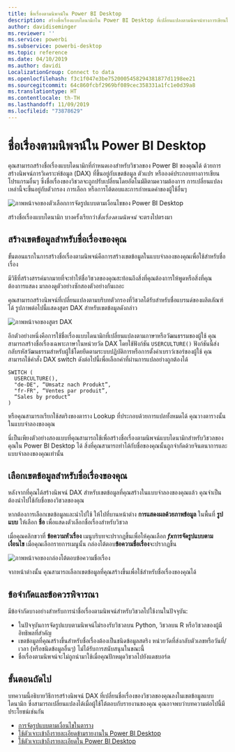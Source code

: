 ```yaml
---
title: ชื่อเรื่องตามนิพจน์ใน Power BI Desktop
description: สร้างชื่อเรื่องแบบไดนามิกใน Power BI Desktop ที่เปลี่ยนแปลงตามนิพจน์ทางการเขียนโปรแกรมโดยใช้การจัดรูปแบบทางโปรแกรมแบบมีเงื่อนไข
author: davidiseminger
ms.reviewer: ''
ms.service: powerbi
ms.subservice: powerbi-desktop
ms.topic: reference
ms.date: 04/10/2019
ms.author: davidi
LocalizationGroup: Connect to data
ms.openlocfilehash: f3c1f047e3be7520005458294381877d1198ee21
ms.sourcegitcommit: 64c860fcbf2969bf089cec358331a1fc1e0d39a8
ms.translationtype: HT
ms.contentlocale: th-TH
ms.lasthandoff: 11/09/2019
ms.locfileid: "73878629"
---
```

# <a name="expression-based-titles-in-power-bi-desktop"></a>ชื่อเรื่องตามนิพจน์ใน Power BI Desktop

คุณสามารถสร้างชื่อเรื่องแบบไดนามิกที่กำหนดเองสำหรับวิชวลของ Power BI ของคุณได้ ด้วยการสร้างนิพจน์การวิเคราะห์ข้อมูล (DAX) ที่ขึ้นอยู่กับเขตข้อมูล ตัวแปร หรือองค์ประกอบทางการเขียนโปรแกรมอื่นๆ ซึ่งชื่อเรื่องของวิชวลจะถูกปรับเปลี่ยนโดยอัตโนมัติตามความต้องการ การเปลี่ยนแปลงเหล่านี้จะขึ้นอยู่กับตัวกรอง การเลือก หรือการโต้ตอบและการกำหนดค่าของผู้ใช้อื่นๆ

![ภาพหน้าจอของตัวเลือกการจัดรูปแบบตามเงื่อนไขของ Power BI Desktop](media/desktop-conditional-formatting-visual-titles/expression-based-title-01.png)

สร้างชื่อเรื่องแบบไดนามิก บางครั้งเรียกว่า*ชื่อเรื่องตามนิพจน์* จะตรงไปตรงมา 

## <a name="create-a-field-for-your-title"></a>สร้างเขตข้อมูลสำหรับชื่อเรื่องของคุณ

ขั้นตอนแรกในการสร้างชื่อเรื่องตามนิพจน์คือการสร้างเขตข้อมูลในแบบจำลองของคุณเพื่อใช้สำหรับชื่อเรื่อง 

มีวิธีที่สร้างสรรค์มากมายที่จะทำให้ชื่อวิชวลของคุณสะท้อนถึงสิ่งที่คุณต้องการให้พูดหรือสิ่งที่คุณต้องการแสดง มาลองดูตัวอย่างซักสองตัวอย่างกันเถอะ

คุณสามารถสร้างนิพจน์ที่เปลี่ยนแปลงตามบริบทตัวกรองที่วิชวลได้รับสำหรับชื่อแบรนด์ของผลิตภัณฑ์ได้ รูปภาพต่อไปนี้แสดงสูตร DAX สำหรับเขตข้อมูลดังกล่าว

![ภาพหน้าจอของสูตร DAX](media/desktop-conditional-formatting-visual-titles/expression-based-title-02.png)

อีกตัวอย่างหนึ่งคือการใช้ชื่อเรื่องแบบไดนามิกที่เปลี่ยนแปลงตามภาษาหรือวัฒนธรรมของผู้ใช้ คุณสามารถสร้างชื่อเรื่องเฉพาะภาษาในหน่วยวัด DAX โดยใช้ฟังก์ชัน `USERCULTURE()` ฟังก์ชันนี้ส่งกลับรหัสวัฒนธรรมสำหรับผู้ใช้โดยยึดตามระบบปฏิบัติการหรือการตั้งค่าเบราว์เซอร์ของผู้ใช้ คุณสามารถใช้คำสั่ง DAX switch ดังต่อไปนี้เพื่อเลือกค่าที่ผ่านการแปลอย่างถูกต้องได้ 

```
SWITCH (
  USERCULTURE(),
  "de-DE", “Umsatz nach Produkt”,
  "fr-FR", “Ventes par produit”,
  “Sales by product”
)
```

หรือคุณสามารถเรียกใช้สตริงของตาราง Lookup ที่ประกอบด้วยการแปลทั้งหมดได้ คุณวางตารางนั้นในแบบจำลองของคุณ 

นี่เป็นเพียงตัวอย่างสองแบบที่คุณสามารถใช้เพื่อสร้างชื่อเรื่องตามนิพจน์แบบไดนามิกสำหรับวิชวลของคุณใน Power BI Desktop ได้ สิ่งที่คุณสามารถทำได้กับชื่อของคุณนั้นถูกจำกัดด้วยจินตนาการและแบบจำลองของคุณเท่านั้น


## <a name="select-your-field-for-your-title"></a>เลือกเขตข้อมูลสำหรับชื่อเรื่องของคุณ

หลังจากที่คุณได้สร้างนิพจน์ DAX สำหรับเขตข้อมูลที่คุณสร้างในแบบจำลองของคุณแล้ว คุณจำเป็นต้องนำไปใช้กับชื่อของวิชวลของคุณ

หากต้องการเลือกเขตข้อมูลและนำไปใช้ ให้ไปที่บานหน้าต่าง **การแสดงผลด้วยภาพข้อมูล** ในพื้นที่ **รูปแบบ** ให้เลือก **ชื่อ** เพื่อแสดงตัวเลือกชื่อเรื่องสำหรับวิชวล 

เมื่อคุณคลิกขวาที่ **ข้อความหัวเรื่อง** เมนูบริบทจะปรากฏขึ้นเพื่อให้คุณเลือก **<em>fx</em>การจัดรูปแบบตามเงื่อนไข** เมื่อคุณเลือกรายการเมนูนั้น กล่องโต้ตอบ**ข้อความชื่อเรื่อง**จะปรากฏขึ้น 

![ภาพหน้าจอของกล่องโต้ตอบข้อความชื่อเรื่อง](media/desktop-conditional-formatting-visual-titles/expression-based-title-02b.png)

จากหน้าต่างนั้น คุณสามารถเลือกเขตข้อมูลที่คุณสร้างขึ้นเพื่อใช้สำหรับชื่อเรื่องของคุณได้

## <a name="limitations-and-considerations"></a>ข้อจำกัดและข้อควรพิจารณา

มีข้อจำกัดบางอย่างสำหรับการนำชื่อเรื่องตามนิพจน์สำหรับวิชวลไปใช้งานในปัจจุบัน:

* ในปัจจุบันการจัดรูปแบบตามนิพจน์ไม่รองรับวิชวลบน Python, วิชวลบน R หรือวิชวลของผู้มีอิทธิพลที่สำคัญ
* เขตข้อมูลที่คุณสร้างขึ้นสำหรับชื่อเรื่องต้องเป็นชนิดข้อมูลสตริง หน่วยวัดที่ส่งกลับตัวเลขหรือวันที่/เวลา (หรือชนิดข้อมูลอื่นๆ) ไม่ได้รับการสนับสนุนในขณะนี้
* ชื่อเรื่องตามนิพจน์จะไม่ถูกนำมาใช้เมื่อคุณปักหมุดวิชวลไปยังแดชบอร์ด

## <a name="next-steps"></a>ขั้นตอนถัดไป

บทความนี้อธิบายวิธีการสร้างนิพจน์ DAX ที่เปลี่ยนชื่อเรื่องของวิชวลของคุณลงในเขตข้อมูลแบบไดนามิก ซึ่งสามารถเปลี่ยนแปลงได้เมื่อผู้ใช้โต้ตอบกับรายงานของคุณ คุณอาจพบว่าบทความต่อไปนี้มีประโยชน์เช่นกัน

* [การจัดรูปแบบตามเงื่อนไขในตาราง](desktop-conditional-table-formatting.md)
* [ใช้ตัวเจาะเข้าถึงรายละเอียดข้ามรายงานใน Power BI Desktop](desktop-cross-report-drill-through.md)
* [ใช้ตัวเจาะเข้าถึงรายละเอียดใน Power BI Desktop](desktop-drillthrough.md)
